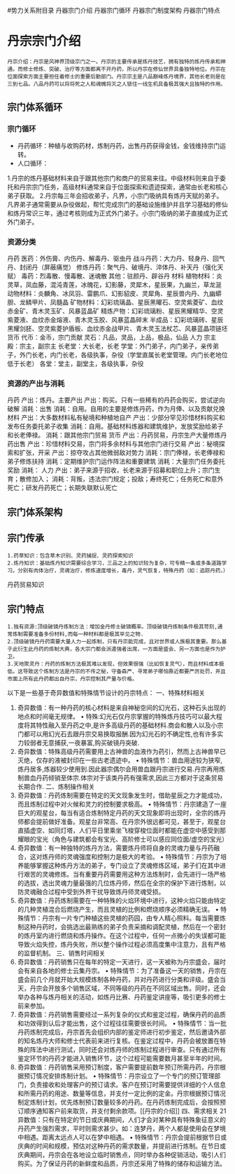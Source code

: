 #势力关系附目录
丹器宗门介绍
丹器宗门循环
丹器宗门制度架构
丹器宗门特点
# 丹宗宗门介绍
	丹宗介绍：丹宗是风神界顶级宗门之一。丹宗的主要传承是炼丹技艺，拥有独特的炼丹传承和神通。而修士修炼、突破、治疗等方面都离不开丹药，所以丹宗在修仙世界具备独特地位。丹宗在位面探索方面主要担任着修士的重要后勤部门。丹宗宗主是八品巅峰炼丹境界，其他长老则是在三到七品。八品丹药可以将将死之人和魂魄将灭之人锁住一线生机具备极其强大且独特的作用。

## 宗门体系循环
### 宗门循环
- 丹药循环：种植与收购药材，炼制丹药，出售丹药获得金钱，金钱维持宗门运转。
- 人口循环：

1.丹宗的炼丹基础材料来自于跟其他宗门和商户的贸易来往。中级材料则来自于委托和丹宗宗门任务，高级材料通常来自于位面探索和遗迹探索，通常由长老和核心弟子获取。
2.丹宗每三年会招收弟子，凡界，小宗门吸纳具有炼丹天赋的弟子。凡界弟子通常需要从杂役做起，帮忙完成宗门的基础设施维护并且学习基础的修仙和炼丹常识三年，通过考核则成为正式外门弟子。小宗门吸纳的弟子直接成为正式外门弟子。
### 资源分类
丹药
	医药：外伤膏、内伤丹、解毒丹、驱虫丹
	战斗丹药：大力丹、轻身丹、回气丹、封闭丹（屏蔽痛觉）
	修炼丹药：聚气丹、破境丹、淬体丹、补天丹（强化天赋）
	毒药：烈毒散、慢毒散、迷魂散
	其他：驻颜丹、辟谷丹
材料
	植物材料：炎灵草，凤血藤，混沌青莲，冰魄花，幻影藤，灵犀木，星辰果，九幽兰，草龙涎
	动物材料：炎麟角、冰凤羽、雷鹏爪、幻影貂皮、灵犀角、星辰兽内丹、九幽蟒胆、龙鳞甲片、凤髓晶
	矿物材料：幻彩琉璃晶、星辰黑曜石、空灵紫菱矿、血纹赤金矿、青木灵玉矿、风暴蓝晶矿
	精炼产物：幻彩琉璃粉、星辰黑耀精华、空灵紫菱液、血纹赤金熔液、青木灵玉胶、风暴蓝晶碎末
	半成品：幻彩琉璃砖、星辰黑耀剑胚、空灵紫菱护盾板、血纹赤金战甲片、青木灵玉法杖芯、风暴蓝晶项链坯
货币
	代币：金币，宗门贡献
	灵石：凡品，灵品，上品，极品，仙品
人力
	宗主殿：宗主，副宗主
	长老堂：大长老，长老
	学堂：外门弟子，内门弟子，亲传弟子，外门长老，内门长老，各级执事，杂役（学堂直属长老堂管理。内门长老地位低于长老）
	各堂：堂主，副堂主，各级执事，杂役
### 资源的产出与消耗
丹药
	产出：炼丹。主要产出
	产出：购买。只有一些稀有的丹药会购买，尝试逆向破解
	消耗：出售
	消耗：自用。自用的主要是修炼丹药，作为月俸、以及贡献兑换
材料
	产出：大多数材料私有秘境和种植地自产
	产出：少部分罕见珍惜材料购买和发布任务委托弟子收集
	消耗：自用。基础材料炼器和建筑维护，发放奖励给弟子和长老俸禄。
	消耗：跟其他宗门贸易
货币
	产出：丹药贸易，丹宗生产大量修炼丹药出售
	产出：珍惜材料交易，宗门将多余材料与其他宗门进行交易
	产出：秘境探索和扩张，开采
	产出：掠夺攻占其他微弱敌对势力
	消耗：宗门俸禄，长老俸禄和弟子修炼扶持
	消耗：定期维护宗门运作阵法和重要建筑
	消耗：大量宗门任务委托奖励
	消耗：
人力
	产出：弟子来源于招收，长老来源于招募和职位上升；宗门生育；散修加入；
	消耗：背叛，违法宗门规定；投敌；寿终死亡；任务死亡和意外死亡；研发丹药死亡；长期失联默认死亡
	
## 宗门体系架构
## 宗门传承
	1.药草知识：包含草木识别、灵药捕捉、灵药探索知识
	2.炼丹知识：基础炼丹知识需要综合学习，三品之上的知识较为复杂，可专精一条或多条道路学习。分别有肉体治疗，灵魂治疗，修炼速度增长，毒丹，灵气恢复，特殊丹药（如：追踪丹药，）
丹药贸易知识
## 宗门特点




	1.独有资源:顶级破镜丹炼制方法：增加金丹修士破镜概率。顶级破镜丹炼制条件极其苛刻,通常炼制需要准备多份材料,而每一种材料都是极其罕见之物.
	2.顶级破镜丹丹药需要大量人力一起炼制，只有丹宗能完成，且对世界或人族极其重要。那么基于此衍生此丹药的炼制大典，各大宗门都会派遣强者出席，一方面是盛会、另一方面也是作为护卫。
	3.天地聚灵丹：丹药的炼制方法极其难以发现，但效果很强（比如恢复灵气），而且材料成本极低。这导致这个炼制方法是丹宗的不传之秘，守备森严、寻常弟子哪怕靠近都要严厉处罚，并且市面上所有此丹药都出自丹宗，丹宗控制其产量与价格。
以下是一些基于奇异数值和特殊情节设计的丹宗特点：
一、特殊材料相关
1. 奇异数值：有一种丹药的核心材料是来自神秘空间的幻光石，这种石头出现的地点和时间毫无规律。
• 特殊:幻光石仅丹宗掌握的特殊炼丹技巧可以最大程度将其特性融入至丹药之中,是许多高级丹药的基础材料.商会和散人以及小宗门都可以用幻光石去跟丹宗交易换取报酬.因为幻光石的不确定性,也有许多实力较弱者无意捕获,一夜暴富,购买破镜丹突破.
2. 奇异数值：特殊高级丹药需要用上古神兽的血液作为药引，然而上古神兽早已灭绝，仅存的液被封印在一些古老遗迹中。
• 特殊情节：兽血用途较为狭窄,炼丹居多,炼器较少使用到.因此器宗偶尔会用兽血跟丹宗进行交易.丹宗再用炼制兽血丹药倾销至体宗.体宗对于该类丹药有强需求,因此三方都对于这条贸易长期合作.
二、炼制操作相关
1. 奇异数值：丹药炼制需要在特定的天文现象发生时，借助星辰之力才能成功，而且炼制过程中对火候和灵力的控制要求极高。
• 特殊情节：丹宗建造了一座巨大的观星台，每当有适合炼制特定丹药的天文现象即将出现时，全宗的炼丹师都会提前做好准备。观星台非常高、在丹宗外很远都可见，甚至于，观星台直插虚空、如同灯塔，人们平日里乘坐飞梭穿梭位面时都能在虚空中感受到那耀眼的宝光（角色与建筑都会有宝光、高阶修士可以感应同位面/虚空的宝光）
2. 奇异数值：有一种独特的炼丹方法，需要炼丹师将自身的灵魂力量与丹药融合，这对炼丹师的灵魂强度和控制力是极大的考验。
• 特殊情节：丹宗为了培养能够掌握这种炼丹方法的弟子，专门设立了灵魂修炼区域，弟子们在其中进行艰苦的灵魂修炼。当有重要丹药需要用这种方法炼制时，会先进行一场严格的选拔，选出灵魂力量最强的几位炼丹师，然后在全宗的保护下进行炼制，以防灵魂融合过程中受到外界干扰导致炼丹师灵魂受损。
3. 奇异数值：丹药炼制需要在一种特殊的火焰环境中进行，这种火焰只能由特定的几种灵植混合后燃烧产生，而且灵植的比例和燃烧顺序必须精确无误。
• 特殊情节：丹宗有一片专门种植这些灵植的药园，由专人精心照料。每当需要炼制这种丹药时，会挑选出最熟练的弟子负责采摘和调配灵植，然后在一个密封的炼丹室内进行燃烧和炼丹操作。在这个过程中，任何一点微小的失误都可能导致火焰失控，炼丹失败，所以整个操作过程必须高度集中注意力，且有严格的监督机制。
三、销售时间相关
1. 奇异数值：丹药销售只在每年的特定一天进行，这一天被称为丹宗盛会，届时会有来自各地的修士云集丹宗。
• 特殊情节：为了准备这一天的销售，丹宗在盛会前几个月就开始大规模炼制各种丹药，并对丹药进行分类和评级。盛会当天，丹宗会开放多个销售区域，不同等级的丹药在不同区域出售。同时，还会举办各种与炼丹相关的活动，如炼丹比赛、丹药鉴定讲座等，吸引更多的修士前来参加。
2. 奇异数值：丹药销售需要经过一系列复杂的仪式和鉴定过程，确保丹药的品质和功效得到认后才能出售，这个过程往往需要很长时间。
• 特殊情节：当一批丹药炼制完成后，丹宗首先会组织内部的鉴定师进行初步鉴定，然后邀请外部的知名炼丹大师和修士代表前来进行复核。在鉴定过程中，丹药会被放置在特殊的阵法中进行测试，同时还会对炼丹师的炼制过程进行审查。只有通过所有鉴定环节的丹药才能进入销售环节，这个过程可能需要数月甚至半年的时间。
3. 奇异数值：丹药销售采用预订制度，客户需要提前数年预订所需丹药，丹宗根据预订情况安排炼制计划。
• 特殊情节：丹宗设立了一个专门的预订管理部门，负责接收和处理客户的预订请求。客户在预订时需要提供详细的个人信息和所需丹药的用途、数量等信息，并支付一定比例的定金。丹宗根据预订情况制定炼制计划，优先炼制预订数量较多的丹药。在丹药炼制完成后，会按照预订顺序通知客户前来取货，并支付剩余款项。[[丹宗的介绍]]
四、需求相关
21 异数值：只有在特定的节日或庆典期间，人们才会对某种具有特殊象征意义的丹药产生强烈需求，平时则需求甚少。如：连梦丹，两个人都是使用会在梦境中相遇。距离太远点人可以在梦中相遇。
• 特殊情节：丹宗会提前根据节日或庆典的时间和规模，预估对这种丹药的需求数量，并提前进行炼制。在节日或庆典期间，丹宗会在各地设立临时销售点，同时举办各种促销活动，吸引人们购买。为了保证丹药的新鲜度和品质，丹宗还采用了特殊的储存和运输方法。